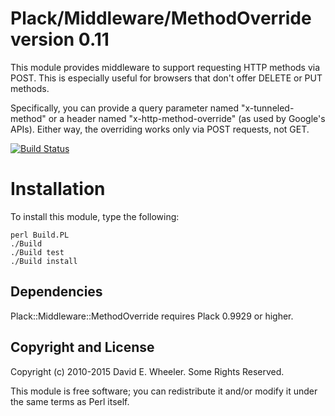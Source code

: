 Plack/Middleware/MethodOverride version 0.11
============================================

This module provides middleware to support requesting HTTP methods via POST.
This is especially useful for browsers that don't offer DELETE or PUT methods.

Specifically, you can provide a query parameter named "x-tunneled-method" or a
header named "x-http-method-override" (as used by Google's APIs). Either way,
the overriding works only via POST requests, not GET.

[![Build Status](https://travis-ci.org/theory/plack-middleware-methodoverride.png)](https://travis-ci.org/theory/dbix-connector)

Installation
============

To install this module, type the following:

    perl Build.PL
    ./Build
    ./Build test
    ./Build install

Dependencies
------------

Plack::Middleware::MethodOverride requires Plack 0.9929 or higher.

Copyright and License
---------------------

Copyright (c) 2010-2015 David E. Wheeler. Some Rights Reserved.

This module is free software; you can redistribute it and/or modify it under
the same terms as Perl itself.

